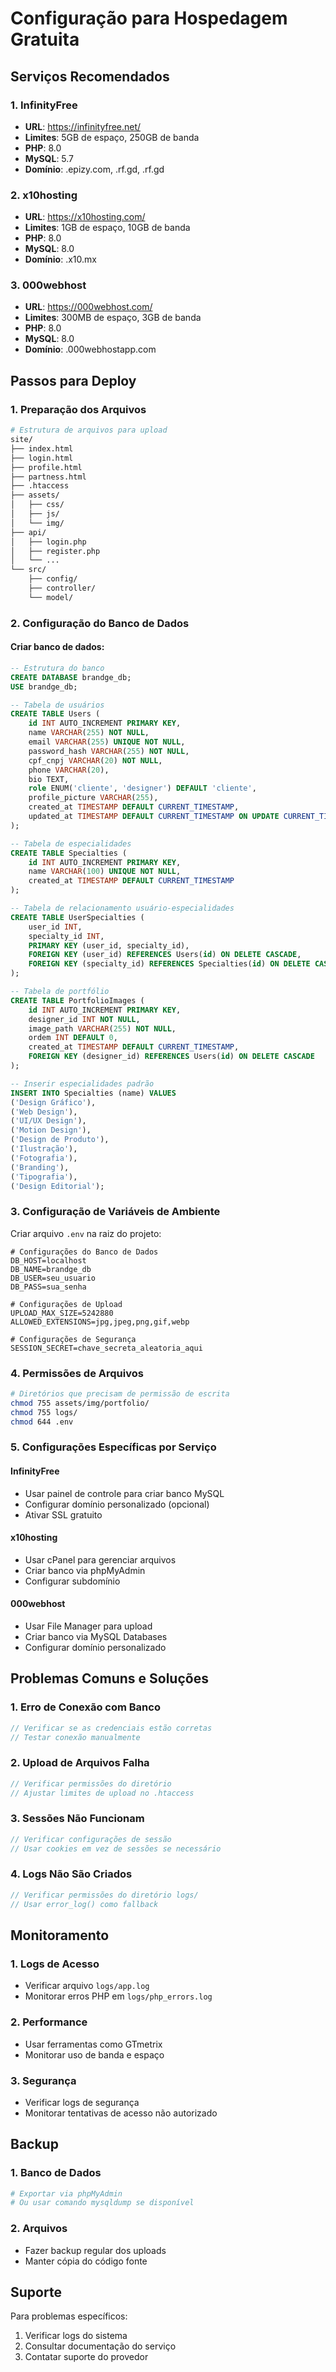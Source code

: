 # Configuração para Hospedagem Gratuita

## Serviços Recomendados

### 1. InfinityFree
- **URL**: https://infinityfree.net/
- **Limites**: 5GB de espaço, 250GB de banda
- **PHP**: 8.0
- **MySQL**: 5.7
- **Domínio**: .epizy.com, .rf.gd, .rf.gd

### 2. x10hosting
- **URL**: https://x10hosting.com/
- **Limites**: 1GB de espaço, 10GB de banda
- **PHP**: 8.0
- **MySQL**: 8.0
- **Domínio**: .x10.mx

### 3. 000webhost
- **URL**: https://000webhost.com/
- **Limites**: 300MB de espaço, 3GB de banda
- **PHP**: 8.0
- **MySQL**: 8.0
- **Domínio**: .000webhostapp.com

## Passos para Deploy

### 1. Preparação dos Arquivos
```bash
# Estrutura de arquivos para upload
site/
├── index.html
├── login.html
├── profile.html
├── partness.html
├── .htaccess
├── assets/
│   ├── css/
│   ├── js/
│   └── img/
├── api/
│   ├── login.php
│   ├── register.php
│   └── ...
└── src/
    ├── config/
    ├── controller/
    └── model/
```

### 2. Configuração do Banco de Dados

#### Criar banco de dados:
```sql
-- Estrutura do banco
CREATE DATABASE brandge_db;
USE brandge_db;

-- Tabela de usuários
CREATE TABLE Users (
    id INT AUTO_INCREMENT PRIMARY KEY,
    name VARCHAR(255) NOT NULL,
    email VARCHAR(255) UNIQUE NOT NULL,
    password_hash VARCHAR(255) NOT NULL,
    cpf_cnpj VARCHAR(20) NOT NULL,
    phone VARCHAR(20),
    bio TEXT,
    role ENUM('cliente', 'designer') DEFAULT 'cliente',
    profile_picture VARCHAR(255),
    created_at TIMESTAMP DEFAULT CURRENT_TIMESTAMP,
    updated_at TIMESTAMP DEFAULT CURRENT_TIMESTAMP ON UPDATE CURRENT_TIMESTAMP
);

-- Tabela de especialidades
CREATE TABLE Specialties (
    id INT AUTO_INCREMENT PRIMARY KEY,
    name VARCHAR(100) UNIQUE NOT NULL,
    created_at TIMESTAMP DEFAULT CURRENT_TIMESTAMP
);

-- Tabela de relacionamento usuário-especialidades
CREATE TABLE UserSpecialties (
    user_id INT,
    specialty_id INT,
    PRIMARY KEY (user_id, specialty_id),
    FOREIGN KEY (user_id) REFERENCES Users(id) ON DELETE CASCADE,
    FOREIGN KEY (specialty_id) REFERENCES Specialties(id) ON DELETE CASCADE
);

-- Tabela de portfólio
CREATE TABLE PortfolioImages (
    id INT AUTO_INCREMENT PRIMARY KEY,
    designer_id INT NOT NULL,
    image_path VARCHAR(255) NOT NULL,
    ordem INT DEFAULT 0,
    created_at TIMESTAMP DEFAULT CURRENT_TIMESTAMP,
    FOREIGN KEY (designer_id) REFERENCES Users(id) ON DELETE CASCADE
);

-- Inserir especialidades padrão
INSERT INTO Specialties (name) VALUES 
('Design Gráfico'),
('Web Design'),
('UI/UX Design'),
('Motion Design'),
('Design de Produto'),
('Ilustração'),
('Fotografia'),
('Branding'),
('Tipografia'),
('Design Editorial');
```

### 3. Configuração de Variáveis de Ambiente

Criar arquivo `.env` na raiz do projeto:
```env
# Configurações do Banco de Dados
DB_HOST=localhost
DB_NAME=brandge_db
DB_USER=seu_usuario
DB_PASS=sua_senha

# Configurações de Upload
UPLOAD_MAX_SIZE=5242880
ALLOWED_EXTENSIONS=jpg,jpeg,png,gif,webp

# Configurações de Segurança
SESSION_SECRET=chave_secreta_aleatoria_aqui
```

### 4. Permissões de Arquivos
```bash
# Diretórios que precisam de permissão de escrita
chmod 755 assets/img/portfolio/
chmod 755 logs/
chmod 644 .env
```

### 5. Configurações Específicas por Serviço

#### InfinityFree
- Usar painel de controle para criar banco MySQL
- Configurar domínio personalizado (opcional)
- Ativar SSL gratuito

#### x10hosting
- Usar cPanel para gerenciar arquivos
- Criar banco via phpMyAdmin
- Configurar subdomínio

#### 000webhost
- Usar File Manager para upload
- Criar banco via MySQL Databases
- Configurar domínio personalizado

## Problemas Comuns e Soluções

### 1. Erro de Conexão com Banco
```php
// Verificar se as credenciais estão corretas
// Testar conexão manualmente
```

### 2. Upload de Arquivos Falha
```php
// Verificar permissões do diretório
// Ajustar limites de upload no .htaccess
```

### 3. Sessões Não Funcionam
```php
// Verificar configurações de sessão
// Usar cookies em vez de sessões se necessário
```

### 4. Logs Não São Criados
```php
// Verificar permissões do diretório logs/
// Usar error_log() como fallback
```

## Monitoramento

### 1. Logs de Acesso
- Verificar arquivo `logs/app.log`
- Monitorar erros PHP em `logs/php_errors.log`

### 2. Performance
- Usar ferramentas como GTmetrix
- Monitorar uso de banda e espaço

### 3. Segurança
- Verificar logs de segurança
- Monitorar tentativas de acesso não autorizado

## Backup

### 1. Banco de Dados
```bash
# Exportar via phpMyAdmin
# Ou usar comando mysqldump se disponível
```

### 2. Arquivos
- Fazer backup regular dos uploads
- Manter cópia do código fonte

## Suporte

Para problemas específicos:
1. Verificar logs do sistema
2. Consultar documentação do serviço
3. Contatar suporte do provedor 